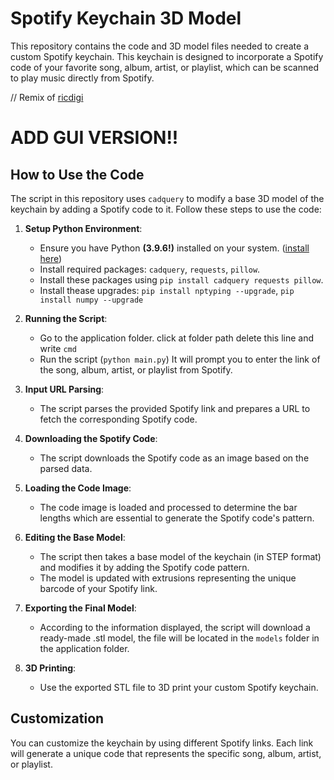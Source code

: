 # Spotify Keychain 3D Model

This repository contains the code and 3D model files needed to create a custom Spotify keychain. This keychain is designed to incorporate a Spotify code of your favorite song, album, artist, or playlist, which can be scanned to play music directly from Spotify.

// Remix of [ricdigi](https://github.com/ricdigi/spotify_keychain_3D_model)
# ADD GUI VERSION!!

## How to Use the Code

The script in this repository uses `cadquery` to modify a base 3D model of the keychain by adding a Spotify code to it. Follow these steps to use the code:


1. **Setup Python Environment**:
   - Ensure you have Python **(3.9.6!)** installed on your system. ([install here](https://www.python.org/downloads/release/python-396/))
   - Install required packages: `cadquery`, `requests`, `pillow`.
   - Install these packages using `pip install cadquery requests pillow`.
   - Install thease upgrades: `pip install nptyping --upgrade`, `pip install numpy --upgrade`

2. **Running the Script**:
   - Go to the application folder. click at folder path delete this line and write `cmd`
   - Run the script (`python main.py`) It will prompt you to enter the link of the song, album, artist, or playlist from Spotify.

3. **Input URL Parsing**:
   - The script parses the provided Spotify link and prepares a URL to fetch the corresponding Spotify code.

4. **Downloading the Spotify Code**:
   - The script downloads the Spotify code as an image based on the parsed data.

5. **Loading the Code Image**:
   - The code image is loaded and processed to determine the bar lengths which are essential to generate the Spotify code's pattern.

6. **Editing the Base Model**:
   - The script then takes a base model of the keychain (in STEP format) and modifies it by adding the Spotify code pattern.
   - The model is updated with extrusions representing the unique barcode of your Spotify link.

7. **Exporting the Final Model**:
   - According to the information displayed, the script will download a ready-made .stl model, the file will be located in the `models` folder in the application folder.

8. **3D Printing**:
   - Use the exported STL file to 3D print your custom Spotify keychain.

## Customization

You can customize the keychain by using different Spotify links. Each link will generate a unique code that represents the specific song, album, artist, or playlist.

